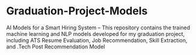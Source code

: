 # Graduation-Project-Models
AI Models for a Smart Hiring System – This repository contains the trained machine learning and NLP models developed for my graduation project, including ATS Resume Evaluation, Job Recommendation, Skill Extraction, and .Tech Post Recommendation Model

